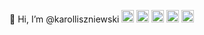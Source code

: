 👋 Hi, I’m @karolliszniewski
<img src="https://github.com/karolliszniewski/karolliszniewski/assets/105976690/3adf71d7-af49-4f8b-9fdd-808247c6a3ac" alt="wordpress logo" height="20rem">
<img src="https://github.com/karolliszniewski/karolliszniewski/assets/105976690/be268cf9-4be3-461f-bb06-91e62b3f0610" alt="react logo" height="20rem">
<img src="https://github.com/karolliszniewski/karolliszniewski/assets/105976690/0d370642-941d-42f3-abb0-855a3a8e4aed" alt="laravel logo" height="20rem">
<img src="https://github.com/karolliszniewski/karolliszniewski/assets/105976690/7405b911-5584-41cb-ad79-9524fab246a1" alt="Figma logo" height="20rem">
<img src="https://github.com/user-attachments/assets/eaba3172-ccc7-4a4f-a89c-35f259f08eb4" alt="Magento logo" height="20rem">


